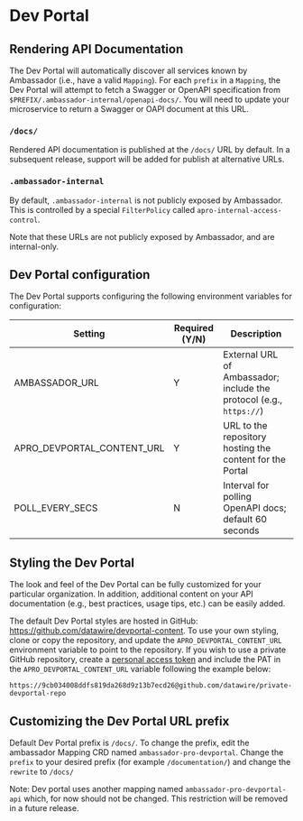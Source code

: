# Dev Portal

## Rendering API Documentation

The Dev Portal will automatically discover all services known by Ambassador (i.e., have a valid `Mapping`). For each `prefix` in a `Mapping`, the Dev Portal will attempt to fetch a Swagger or OpenAPI specification from `$PREFIX/.ambassador-internal/openapi-docs/`. You will need to update your microservice to return a Swagger or OAPI document at this URL.

### `/docs/`

Rendered API documentation is published at the `/docs/` URL by default. In a subsequent release, support will be added for publish at alternative URLs.

### `.ambassador-internal`

By default, `.ambassador-internal` is not publicly exposed by Ambassador. This is controlled by a special `FilterPolicy` called `apro-internal-access-control`.

 Note that these URLs are not publicly exposed by Ambassador, and are internal-only.

## Dev Portal configuration

The Dev Portal supports configuring the following environment variables for configuration:

| Setting                          | Required (Y/N) |   Description       |
| -------------------------------- | -------------- | ------------------- |
| AMBASSADOR_URL                   | Y              | External URL of Ambassador; include the protocol (e.g., `https://`) |
| APRO_DEVPORTAL_CONTENT_URL       | Y              | URL to the repository hosting the content for the Portal |
| POLL_EVERY_SECS                  | N              | Interval for polling OpenAPI docs; default 60 seconds |

## Styling the Dev Portal

The look and feel of the Dev Portal can be fully customized for your particular organization. In addition, additional content on your API documentation (e.g., best practices, usage tips, etc.) can be easily added.

The default Dev Portal styles are hosted in GitHub: https://github.com/datawire/devportal-content. To use your own styling, clone or copy the repository, and update the `APRO_DEVPORTAL_CONTENT_URL` environment variable to point to the repository. If you wish to use a private GitHub repository, create a [personal access token](https://help.github.com/en/articles/creating-a-personal-access-token-for-the-command-line) and include the PAT in the `APRO_DEVPORTAL_CONTENT_URL` variable following the example below:

```
https://9cb034008ddfs819da268d9z13b7ecd26@github.com/datawire/private-devportal-repo
```

## Customizing the Dev Portal URL prefix

Default Dev Portal prefix is `/docs/`. To change the prefix, edit the ambassador Mapping CRD  named `ambassador-pro-devportal`. Change the `prefix` to your desired prefix (for example `/documentation/`) and change the `rewrite` to `/docs/`

Note: Dev portal uses another mapping named `ambassador-pro-devportal-api` which, for now should not be changed. This restriction will be removed in a future release.
